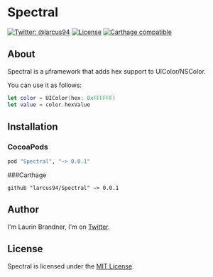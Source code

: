 # Spectral

[![Twitter: @larcus94](https://img.shields.io/badge/contact-@larcus94-blue.svg?style=flat)](https://twitter.com/larcus94)
[![License](http://img.shields.io/badge/license-MIT-green.svg?style=flat)](https://github.com/larcus94/ImagePickerSheetController/blob/master/LICENSE)
[![Carthage compatible](https://img.shields.io/badge/Carthage-compatible-4BC51D.svg?style=flat)](https://github.com/Carthage/Carthage)

## About
Spectral is a µframework that adds hex support to UIColor/NSColor.

You can use it as follows:
```swift
let color = UIColor(hex: 0xFFFFFF)
let value = color.hexValue
```

## Installation

### CocoaPods
```ruby
pod "Spectral", "~> 0.0.1"
```

###Carthage
```objc
github "larcus94/Spectral" ~> 0.0.1
```

## Author
I'm Laurin Brandner, I'm on [Twitter](https://twitter.com/larcus94).

## License
Spectral is licensed under the [MIT License](http://opensource.org/licenses/mit-license.php).
